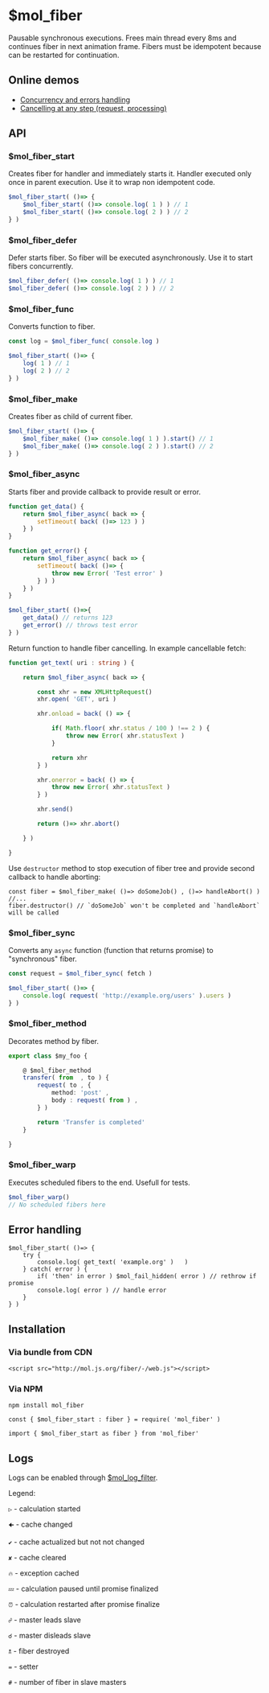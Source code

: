 # $mol_fiber

Pausable synchronous executions.
Frees main thread every 8ms and continues fiber in next animation frame.
Fibers must be idempotent because can be restarted for continuation.

## Online demos

- [Concurrency and errors handling](http://eigenmethod.github.io/mol/fiber/)
- [Cancelling at any step (request, processing)](http://plnkr.co/edit/pL1nQmIHrIojyV0GHtVH?p=preview)

## API

### $mol_fiber_start

Creates fiber for handler and immediately starts it.
Handler executed only once in parent execution.
Use it to wrap non idempotent code.

```typescript
$mol_fiber_start( ()=> {
	$mol_fiber_start( ()=> console.log( 1 ) ) // 1
	$mol_fiber_start( ()=> console.log( 2 ) ) // 2
} )
```

### $mol_fiber_defer

Defer starts fiber.
So fiber will be executed asynchronously.
Use it to start fibers concurrently.

```typescript
$mol_fiber_defer( ()=> console.log( 1 ) ) // 1
$mol_fiber_defer( ()=> console.log( 2 ) ) // 2
```

### $mol_fiber_func

Converts function to fiber.

```typescript
const log = $mol_fiber_func( console.log )

$mol_fiber_start( ()=> {
	log( 1 ) // 1
	log( 2 ) // 2
} )
```

### $mol_fiber_make

Creates fiber as child of current fiber.

```typescript
$mol_fiber_start( ()=> {
	$mol_fiber_make( ()=> console.log( 1 ) ).start() // 1
	$mol_fiber_make( ()=> console.log( 2 ) ).start() // 2
} )
```

### $mol_fiber_async

Starts fiber and provide callback to provide result or error.

```typescript
function get_data() {
	return $mol_fiber_async( back => {
		setTimeout( back( ()=> 123 ) )
	} )
}

function get_error() {
	return $mol_fiber_async( back => {
		setTimeout( back( ()=> {
			throw new Error( 'Test error' )
		} ) )
	} )
}

$mol_fiber_start( ()=>{
	get_data() // returns 123
	get_error() // throws test error
} )
```

Return function to handle fiber cancelling. In example cancellable fetch:

```typescript
function get_text( uri : string ) {

	return $mol_fiber_async( back => {

		const xhr = new XMLHttpRequest()
		xhr.open( 'GET', uri )

		xhr.onload = back( () => {

			if( Math.floor( xhr.status / 100 ) !== 2 ) {
				throw new Error( xhr.statusText )
			}

			return xhr
		} )

		xhr.onerror = back( () => {
			throw new Error( xhr.statusText )
		} )

		xhr.send()

		return ()=> xhr.abort()

	} )

}
```

Use `destructor` method to stop execution of fiber tree and provide second callback to handle aborting:


```
const fiber = $mol_fiber_make( ()=> doSomeJob() , ()=> handleAbort() )
//...
fiber.destructor() // `doSomeJob` won't be completed and `handleAbort` will be called
``` 

### $mol_fiber_sync

Converts any `async` function (function that returns promise) to "synchronous" fiber.

```typescript
const request = $mol_fiber_sync( fetch )

$mol_fiber_start( ()=> {
	console.log( request( 'http://example.org/users' ).users )
} )
```

### $mol_fiber_method

Decorates method by fiber.

```typescript
export class $my_foo {

	@ $mol_fiber_method
	transfer( from  , to ) {
		request( to , {
			method: 'post' ,
			body : request( from ) ,
		} )

		return 'Transfer is completed'
	}

}
```

### $mol_fiber_warp

Executes scheduled fibers to the end. Usefull for tests.

```typescript
$mol_fiber_warp()
// No scheduled fibers here
```

## Error handling

```
$mol_fiber_start( ()=> {
	try {
		console.log( get_text( 'example.org' )	 )
	} catch( error ) {
		if( 'then' in error ) $mol_fail_hidden( error ) // rethrow if promise
		console.log( error ) // handle error
	}
} )
```

## Installation

### Via bundle from CDN

```
<script src="http://mol.js.org/fiber/-/web.js"></script>
```

### Via NPM

```
npm install mol_fiber
```

```
const { $mol_fiber_start : fiber } = require( 'mol_fiber' )
```

```
import { $mol_fiber_start as fiber } from 'mol_fiber'
```

## Logs

Logs can be enabled through [$mol_log_filter](../log).

Legend:

`▷` - calculation started

`🠈` - cache changed

`✔` - cache actualized but not not changed

`✘` - cache cleared

`🔥` - exception cached

`💤` - calculation paused until promise finalized

`⏰` - calculation restarted after promise finalize

`☍` - master leads slave

`☌` - master disleads slave

`🕱` - fiber destroyed

`=` - setter

`#` - number of fiber in slave masters
